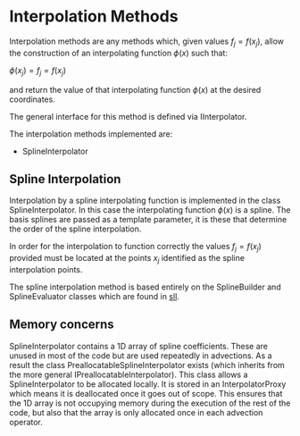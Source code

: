 # Interpolation Methods

Interpolation methods are any methods which, given values $f_j=f(x_j)$, allow the construction of an interpolating function $\phi(x)$ such that:

$\phi(x_j)=f_j=f(x_j)$

and return the value of that interpolating function $\phi(x)$ at the desired coordinates.

The general interface for this method is defined via IInterpolator.

The interpolation methods implemented are:
-  SplineInterpolator

## Spline Interpolation

Interpolation by a spline interpolating function is implemented in the class SplineInterpolator. In this case the interpolating function $\phi(x)$ is a spline. The basis splines are passed as a template parameter, it is these that determine the order of the spline interpolation.

In order for the interpolation to function correctly the values $f_j=f(x_j)$ provided must be located at the points $x_j$ identified as the spline interpolation points.

The spline interpolation method is based entirely on the SplineBuilder and SplineEvaluator classes which are found in [sll](../../vendor/sll).

## Memory concerns

SplineInterpolator contains a 1D array of spline coefficients. These are unused in most of the code but are used repeatedly in advections. As a result the class PreallocatableSplineInterpolator exists (which inherits from the more general IPreallocatableInterpolator). This class allows a SplineInterpolator to be allocated locally. It is stored in an InterpolatorProxy which means it is deallocated once it goes out of scope. This ensures that the 1D array is not occupying memory during the execution of the rest of the code, but also that the array is only allocated once in each advection operator.
